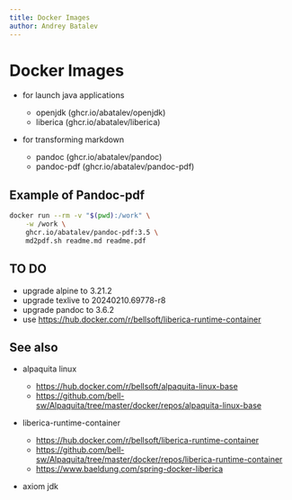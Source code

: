 ```yaml
---
title: Docker Images
author: Andrey Batalev
---
```


# Docker Images

- for launch java applications
  - openjdk (ghcr.io/abatalev/openjdk)
  - liberica (ghcr.io/abatalev/liberica)

- for transforming markdown
  - pandoc (ghcr.io/abatalev/pandoc)
  - pandoc-pdf (ghcr.io/abatalev/pandoc-pdf)

## Example of Pandoc-pdf 

```sh
docker run --rm -v "$(pwd):/work" \
    -w /work \
    ghcr.io/abatalev/pandoc-pdf:3.5 \
    md2pdf.sh readme.md readme.pdf
```

## TO DO

- upgrade alpine to 3.21.2 
- upgrade texlive to 20240210.69778-r8
- upgrade pandoc to 3.6.2
- use https://hub.docker.com/r/bellsoft/liberica-runtime-container

## See also

- alpaquita linux 
  - https://hub.docker.com/r/bellsoft/alpaquita-linux-base
  - https://github.com/bell-sw/Alpaquita/tree/master/docker/repos/alpaquita-linux-base

- liberica-runtime-container 
  - https://hub.docker.com/r/bellsoft/liberica-runtime-container
  - https://github.com/bell-sw/Alpaquita/tree/master/docker/repos/liberica-runtime-container
  - https://www.baeldung.com/spring-docker-liberica

- axiom jdk